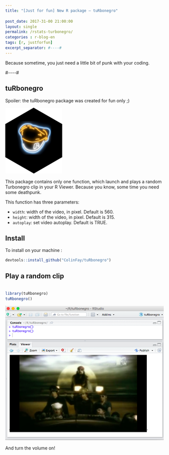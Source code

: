 ```yaml
---
title: "[Just for fun] New R package — tuRbonegro"

post_date: 2017-31-00 21:00:00
layout: single
permalink: /rstats-turbonegro/
categories : r-blog-en
tags: [r, justforfun]
excerpt_separator: #----#
---
```


Because sometime, you just need a little bit of punk with your coding. 

#----#

## tuRbonegro

Spoiler: the tuRbonegro package was created for fun only ;) 

![tuRbonegro_hex](https://github.com/ColinFay/tuRbonegro/raw/master/hex_turbo.png)

This package contains only one function, which launch and plays a random Turbonegro clip in your R Viewer. Because you know, some time you need some deathpunk. 

This function has three parameters:

+ `width`: width of the video, in pixel. Default is 560.
+ `height`: width of the video, in pixel. Default is 315.
+ `autoplay`: set video autoplay. Default is TRUE.

## Install 

To install on your machine : 

```r
devtools::install_github("ColinFay/tuRbonegro")
```

## Play a random clip 

```r

library(tuRbonegro)
tuRbonegro()
```

![tuRbonegro_pic](https://github.com/ColinFay/tuRbonegro/raw/master/tuRbonegro.png)

And turn the volume on! 



